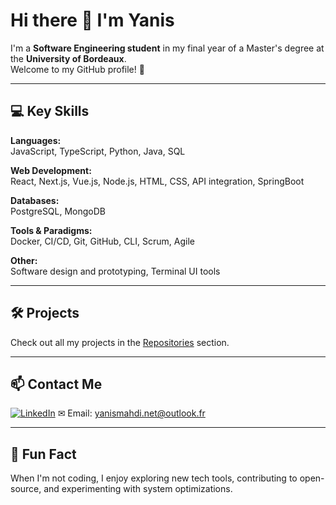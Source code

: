# Hi there 👋 I'm Yanis

I'm a **Software Engineering student** in my final year of a Master's degree at the **University of Bordeaux**.  
Welcome to my GitHub profile! 🚀

---

## 💻 Key Skills

**Languages:**  
JavaScript, TypeScript, Python, Java, SQL  

**Web Development:**  
React, Next.js, Vue.js, Node.js, HTML, CSS, API integration, SpringBoot  

**Databases:**  
PostgreSQL, MongoDB  

**Tools & Paradigms:**  
Docker, CI/CD, Git, GitHub, CLI, Scrum, Agile

**Other:**  
Software design and prototyping, Terminal UI tools

---

## 🛠 Projects 

Check out all my projects in the [Repositories](https://github.com/mrzefix23?tab=repositories) section.

---

## 📫 Contact Me

[![LinkedIn](https://img.shields.io/badge/LinkedIn-0077B5?style=flat&logo=linkedin&logoColor=white)](https://www.linkedin.com/in/yanis-mahdi-933a37238/)
✉ Email: yanismahdi.net@outlook.fr

---

## 🌟 Fun Fact

When I'm not coding, I enjoy exploring new tech tools, contributing to open-source, and experimenting with system optimizations.
